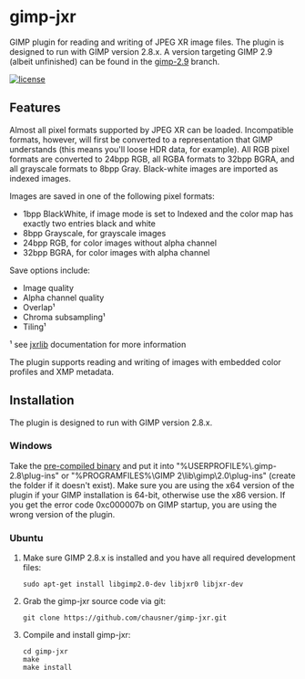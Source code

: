 # gimp-jxr
GIMP plugin for reading and writing of JPEG XR image files. The plugin is designed to run with GIMP version 2.8.x. A version targeting GIMP 2.9 (albeit unfinished) can be found in the [gimp-2.9](https://github.com/chausner/gimp-jxr/tree/gimp-2.9) branch.

[![license](https://img.shields.io/github/license/chausner/gimp-jxr.svg)](https://github.com/chausner/gimp-jxr/blob/master/LICENSE)

Features
--------
Almost all pixel formats supported by JPEG XR can be loaded. Incompatible formats, however, will first be converted to a representation that GIMP understands (this means you'll loose HDR data, for example). All RGB pixel formats are converted to 24bpp RGB, all RGBA formats to 32bpp BGRA, and all grayscale formats to 8bpp Gray. Black-white images are imported as indexed images.

Images are saved in one of the following pixel formats:
* 1bpp BlackWhite, if image mode is set to Indexed and the color map has exactly two entries black and white
* 8bpp Grayscale, for grayscale images
* 24bpp RGB, for color images without alpha channel
* 32bpp BGRA, for color images with alpha channel

Save options include:
* Image quality 
* Alpha channel quality 
* Overlap¹
* Chroma subsampling¹
* Tiling¹

¹ see [jxrlib](http://jxrlib.codeplex.com) documentation for more information

The plugin supports reading and writing of images with embedded color profiles and XMP metadata.

Installation
------------
The plugin is designed to run with GIMP version 2.8.x.

### Windows
Take the [pre-compiled binary](https://github.com/chausner/gimp-jxr/releases/latest) and put it into "%USERPROFILE%\\.gimp-2.8\plug-ins" or "%PROGRAMFILES%\GIMP 2\lib\gimp\2.0\plug-ins" (create the folder if it doesn't exist). Make sure you are using the x64 version of the plugin if your GIMP installation is 64-bit, otherwise use the x86 version. If you get the error code 0xc000007b on GIMP startup, you are using the wrong version of the plugin.

### Ubuntu
1. Make sure GIMP 2.8.x is installed and you have all required development files:
   ```
   sudo apt-get install libgimp2.0-dev libjxr0 libjxr-dev
   ```
   
2. Grab the gimp-jxr source code via git:
   ```
   git clone https://github.com/chausner/gimp-jxr.git
   ```
   
3. Compile and install gimp-jxr:
   ```
   cd gimp-jxr
   make
   make install
   ```
